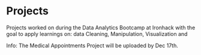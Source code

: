 # Projects
Projects worked on during the Data Analytics Bootcamp at Ironhack with the goal to apply learnings on: data Cleaning, Manipulation, Visualization and

Info: The Medical Appointments Project will be uploaded by Dec 17th.
